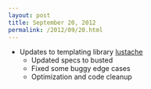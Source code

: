 ```yaml
---
layout: post
title: September 20, 2012
permalink: /2012/09/20.html
---
```


* Updates to templating library [lustache](https://github.com/Olivine-Labs/lustache)
  * Updated specs to busted
  * Fixed some buggy edge cases
  * Optimization and code cleanup
